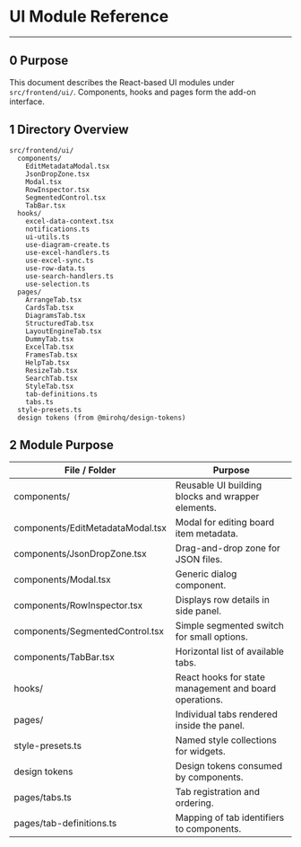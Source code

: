 # UI Module Reference

---

## 0 Purpose

This document describes the React-based UI modules under
`src/frontend/ui/`. Components, hooks and pages form the add-on
interface.

## 1 Directory Overview

```
src/frontend/ui/
  components/
    EditMetadataModal.tsx
    JsonDropZone.tsx
    Modal.tsx
    RowInspector.tsx
    SegmentedControl.tsx
    TabBar.tsx
  hooks/
    excel-data-context.tsx
    notifications.ts
    ui-utils.ts
    use-diagram-create.ts
    use-excel-handlers.ts
    use-excel-sync.ts
    use-row-data.ts
    use-search-handlers.ts
    use-selection.ts
  pages/
    ArrangeTab.tsx
    CardsTab.tsx
    DiagramsTab.tsx
    StructuredTab.tsx
    LayoutEngineTab.tsx
    DummyTab.tsx
    ExcelTab.tsx
    FramesTab.tsx
    HelpTab.tsx
    ResizeTab.tsx
    SearchTab.tsx
    StyleTab.tsx
    tab-definitions.ts
    tabs.ts
  style-presets.ts
  design tokens (from @mirohq/design-tokens)
```

## 2 Module Purpose

| File / Folder                    | Purpose                                                |
| -------------------------------- | ------------------------------------------------------ |
| components/                      | Reusable UI building blocks and wrapper elements.      |
| components/EditMetadataModal.tsx | Modal for editing board item metadata.                 |
| components/JsonDropZone.tsx      | Drag-and-drop zone for JSON files.                     |
| components/Modal.tsx             | Generic dialog component.                              |
| components/RowInspector.tsx      | Displays row details in side panel.                    |
| components/SegmentedControl.tsx  | Simple segmented switch for small options.             |
| components/TabBar.tsx            | Horizontal list of available tabs.                     |
| hooks/                           | React hooks for state management and board operations. |
| pages/                           | Individual tabs rendered inside the panel.             |
| style-presets.ts                 | Named style collections for widgets.                   |
| design tokens                    | Design tokens consumed by components.                  |
| pages/tabs.ts                    | Tab registration and ordering.                         |
| pages/tab-definitions.ts         | Mapping of tab identifiers to components.              |
